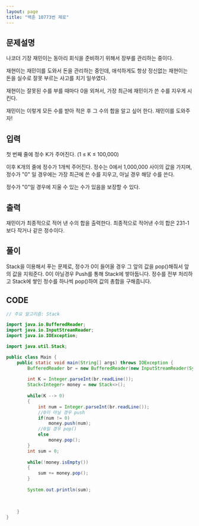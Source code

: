 ```yaml
---
layout: page
title: "백준 10773번 제로"
---
```



## 문제설명

나코더 기장 재민이는 동아리 회식을 준비하기 위해서 장부를 관리하는 중이다.

재현이는 재민이를 도와서 돈을 관리하는 중인데, 애석하게도 항상 정신없는 재현이는 돈을 실수로 잘못 부르는 사고를 치기 일쑤였다.

재현이는 잘못된 수를 부를 때마다 0을 외쳐서, 가장 최근에 재민이가 쓴 수를 지우게 시킨다.

재민이는 이렇게 모든 수를 받아 적은 후 그 수의 합을 알고 싶어 한다. 재민이를 도와주자!



## 입력

첫 번째 줄에 정수 K가 주어진다. (1 ≤ K ≤ 100,000)

이후 K개의 줄에 정수가 1개씩 주어진다. 정수는 0에서 1,000,000 사이의 값을 가지며, 정수가 "0" 일 경우에는 가장 최근에 쓴 수를 지우고, 아닐 경우 해당 수를 쓴다.

정수가 "0"일 경우에 지울 수 있는 수가 있음을 보장할 수 있다.



## 출력

재민이가 최종적으로 적어 낸 수의 합을 출력한다. 최종적으로 적어낸 수의 합은 231-1보다 작거나 같은 정수이다.



## 풀이

Stack을 이용해서 푸는 문제로,  정수가 0이 들어올 경우 그 앞의 값을 pop()해줘서 앞의 값을 지워준다. 0이 아닐경우 Push를 통해 Stack에 쌓아둡니다. 정수를 전부 처리하고 Stack에 쌓인 정수를 하나씩 pop()하여 값의 총합을 구해줍니다.



## CODE

```java
// 주요 알고리즘: Stack

import java.io.BufferedReader;
import java.io.InputStreamReader;
import java.io.IOException;

import java.util.Stack;

public class Main {
	public static void main(String[] args) throws IOException {
		BufferedReader br = new BufferedReader(new InputStreamReader(System.in));
		
		int K = Integer.parseInt(br.readLine());
		Stack<Integer> money = new Stack<>();
		
		while(K --> 0)
		{
			int num = Integer.parseInt(br.readLine());
			//0이 아닐 경우 push
			if(num != 0)
				money.push(num);
            //0일 경우 pop()
			else
				money.pop();
		}
		int sum = 0;
		
		while(!money.isEmpty())
		{
			sum += money.pop();
		}
		
		System.out.println(sum);
		
		
		
	}
}

```

